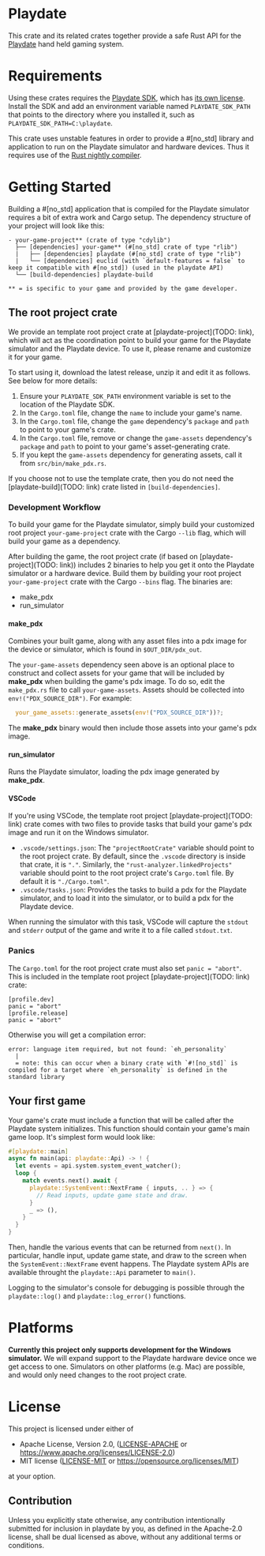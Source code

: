 <!--- Please keep the playdate crate root's comment and README.md in sync. -->

# Playdate

This crate and its related crates together provide a safe Rust API for the
[Playdate](https://play.date/) hand held gaming system.

# Requirements
Using these crates requires the [Playdate SDK](https://play.date/dev/), which has [its own
license](https://play.date/dev/sdk-license). Install the SDK and add an environment variable
named `PLAYDATE_SDK_PATH` that points to the directory where you installed it, such as
`PLAYDATE_SDK_PATH=C:\playdate`.

This crate uses unstable features in order to provide a #[no_std] library and application to run
on the Playdate simulator and hardware devices. Thus it requires use of the [Rust nightly
compiler](https://doc.rust-lang.org/1.2.0/book/nightly-rust.html).

# Getting Started

Building a #[no_std] application that is compiled for the Playdate simulator requires a bit of
extra work and Cargo setup. The dependency structure of your project will look like this:

```
- your-game-project** (crate of type "cdylib")
  ├── [dependencies] your-game** (#[no_std] crate of type "rlib")
  |   ├── [dependencies] playdate (#[no_std] crate of type "rlib")
  |   └── [dependencies] euclid (with `default-features = false` to keep it compatible with #[no_std]) (used in the playdate API)
  └── [build-dependencies] playdate-build

** = is specific to your game and provided by the game developer.
```

## The root project crate

We provide an template root project crate at [playdate-project](TODO: link), which will act as
the coordination point to build your game for the Playdate simulator and the Playdate device. To
use it, please rename and customize it for your game.

To start using it, download the latest release, unzip it and edit it as follows. See below for
more details:
1. Ensure your `PLAYDATE_SDK_PATH` environment variable is set to the location of the Playdate
   SDK.
1. In the `Cargo.toml` file, change the `name` to include your game's name.
1. In the `Cargo.toml` file, change the `game` dependency's `package` and `path` to point to
   your game's crate.
1. In the `Cargo.toml` file, remove or change the `game-assets` dependency's `package` and
   `path` to point to your game's asset-generating crate.
1. If you kept the `game-assets` dependency for generating assets, call it from
   `src/bin/make_pdx.rs`.

If you choose not to use the template crate, then you do not need the [playdate-build](TODO:
link) crate listed in `[build-dependencies]`.

### Development Workflow

To build your game for the Playdate simulator, simply build your customized root project
`your-game-project` crate with the Cargo `--lib` flag, which will build your game as a
dependency.

After building the game, the root project crate (if based on [playdate-project](TODO: link))
includes 2 binaries to help you get it onto the Playdate simulator or a hardware device. Build
them by building your root project `your-game-project` crate with the Cargo `--bins` flag. The
binaries are:
* make_pdx
* run_simulator

#### make_pdx
Combines your built game, along with any asset files into a pdx image for the device or
simulator, which is found in `$OUT_DIR/pdx_out`.

The `your-game-assets` dependency seen above is an optional place to construct and collect
assets for your game that will be included by **make_pdx** when building the game's pdx image.
To do so, edit the `make_pdx.rs` file to call `your-game-assets`. Assets should be collected
into `env!("PDX_SOURCE_DIR")`. For example:
```rs
  your_game_assets::generate_assets(env!("PDX_SOURCE_DIR"))?;
```

The **make_pdx** binary would then include those assets into your game's pdx image.

#### run_simulator

Runs the Playdate simulator, loading the pdx image generated by **make_pdx**.

#### VSCode

If you're using VSCode, the template root project [playdate-project](TODO: link) crate comes
with two files to provide tasks that build your game's pdx image and run it on the Windows
simulator.
* `.vscode/settings.json`: The `"projectRootCrate"` variable should point to the root project
  crate. By default, since the `.vscode` directory is inside that crate, it is `"."`. Similarly,
  the `"rust-analyzer.linkedProjects"` variable should point to the root project crate's
  `Cargo.toml` file. By default it is `"./Cargo.toml"`.
* `.vscode/tasks.json`: Provides the tasks to build a pdx for the Playdate simulator, and to
  load it into the simulator, or to build a pdx for the Playdate device.

When running the simulator with this task, VSCode will capture the `stdout` and `stderr` output
of the game and write it to a file called `stdout.txt`.

### Panics

The `Cargo.toml` for the root project crate must also set `panic = "abort"`. This is included in
the template root project [playdate-project](TODO: link) crate:
```
[profile.dev]
panic = "abort"
[profile.release]
panic = "abort"
```
Otherwise you will get a compilation error:
```
error: language item required, but not found: `eh_personality`
  |
  = note: this can occur when a binary crate with `#![no_std]` is compiled for a target where `eh_personality` is defined in the standard library
```

## Your first game

Your game's crate must include a function that will be called after the Playdate system
initializes. This function should contain your game's main game loop. It's simplest form would
look like:
```rs
#[playdate::main]
async fn main(api: playdate::Api) -> ! {
  let events = api.system.system_event_watcher();
  loop {
    match events.next().await {
      playdate::SystemEvent::NextFrame { inputs, .. } => {
        // Read inputs, update game state and draw.
      }
      _ => (),
    }
  }
}
```
Then, handle the various events that can be returned from `next()`. In particular, handle input,
update game state, and draw to the screen when the `SystemEvent::NextFrame` event happens. The
Playdate system APIs are available throught the `playdate::Api` parameter to `main()`.

Logging to the simulator's console for debugging is possible through the `playdate::log()` and
`playdate::log_error()` functions.

# Platforms

**Currently this project only supports development for the Windows simulator.** We will expand
support to the Playdate hardware device once we get access to one. Simulators on other platforms
(e.g. Mac) are possible, and would only need changes to the root project crate.

# License
This project is licensed under either of

* Apache License, Version 2.0, ([LICENSE-APACHE](LICENSE-APACHE) or
  https://www.apache.org/licenses/LICENSE-2.0)
* MIT license ([LICENSE-MIT](LICENSE-MIT) or https://opensource.org/licenses/MIT)

at your option.

## Contribution
Unless you explicitly state otherwise, any contribution intentionally submitted for inclusion in
playdate by you, as defined in the Apache-2.0 license, shall be dual licensed as above, without
any additional terms or conditions.
